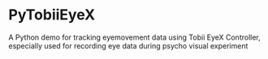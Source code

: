 # PyTobiiEyeX
A Python demo for tracking eyemovement data using Tobii EyeX Controller, especially used for recording eye data during  psycho visual experiment
